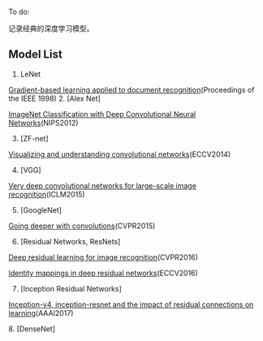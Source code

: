 To do:

记录经典的深度学习模型。
 ## Model List
 1. LeNet
 
 [Gradient-based learning applied to document recognition](http://ieeexplore.ieee.org/document/726791/)(Proceedings of the IEEE 1998)
 2. [Alex Net]
 
 [ImageNet Classification with Deep Convolutional Neural Networks](http://papers.nips.cc/paper/4824-imagenet-classification-with-deep-convolutional-neural-networks.pdf)(NIPS2012)

 3. [ZF-net]
 
 [Visualizing and understanding convolutional networks](https://link.springer.com/chapter/10.1007/978-3-319-10590-1_53)(ECCV2014)
 
 4. [VGG]
 
 [Very deep convolutional networks for large-scale image recognition](http://www.robots.ox.ac.uk/~vgg/research/very_deep/)(ICLM2015)
 
 5. [GoogleNet]
 
 [Going deeper with convolutions](https://www.cvfoundation.org/openaccess/content_cvpr_2015/html/Szegedy_Going_Deeper_With_2015_CVPR_paper.html)(CVPR2015)
 
 6. [Residual Networks, ResNets]
 
 [Deep residual learning for image recognition](https://www.cvfoundation.org/openaccess/content_cvpr_2016/html/He_Deep_Residual_Learning_CVPR_2016_paper.html)(CVPR2016)
 
 [Identity mappings in deep residual networks](https://link.springer.com/chapter/10.1007/978-3-319-46493-0_38)(ECCV2016)
 
 7. [Inception Residual Networks]
 
 [Inception-v4, inception-resnet and the impact of residual connections on learning](https://arxiv.org/pdf/1602.07261.pdf)(AAAI2017)
 
 8. [DenseNet]
